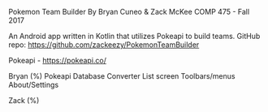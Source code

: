 Pokemon Team Builder
By Bryan Cuneo & Zack McKee
COMP 475 - Fall 2017

An Android app written in Kotlin that utilizes Pokeapi to build teams.
GitHub repo: https://github.com/zackeezy/PokemonTeamBuilder

Pokeapi - https://pokeapi.co/

Bryan (%)
Pokeapi
Database
Converter
List screen
Toolbars/menus
About/Settings

Zack (%)
